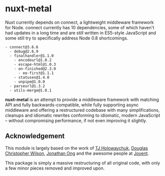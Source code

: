 # nuxt-metal

Nuxt currently depends on connect, a lightweight middleware framework for Node.
connect currently has 10 dependencies, some of which haven't had updates in a 
long time and are still written in ES5-style JavaScript and some still try to
specifically address Node 0.8 shortcomings.

```
- connect@3.6.6
  - debug@2.6.9
  - finalhandler@1.1.0
    - encodeurl@1.0.2
    - escape-html@1.0.3
    - on-finished@2.3.0
      - ee-first@1.1.1
    - statuses@1.4.0
    - unpipe@1.0.0
  - parseurl@1.3.2
  - utils-merge@1.0.1
```

**nuxt-metal** is an attempt to provide a middleware framework with matching
API and fully backwards-compatible, while fully supporting async middleware
and offering a restructured codebase with many simplifications, cleanups and
idiomatic rewrites conforming to idiomatic, modern JavaScript – without 
compromising performance, if not even improving it slightly.

## Acknowledgement

This module is largely based on the work of [TJ Holowaychuk][tj], [Douglas 
Christopher Wilson][dw], [Jonathan Ong][jo] and the awesome people at [Joyent][j].

This package is simply a massive restructuring of all original code, with only
a few minor pieces removed and improved upon.

[tj]: https://github.com/tj
[dw]: https://github.com/dougwilson
[jo]: https://github.com/jonathanong
[j]: https://github.com/joyent
